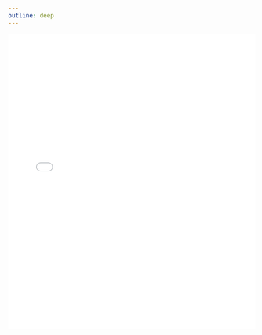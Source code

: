 ```yaml
---
outline: deep
---
```

  
<iframe width="100%" height="600" src="test_leaflet.html" style="border: none" />

## Les fonds de carte
- [IGN SCAN TOPO25](https://geoservices.ign.fr/documentation/donnees/cartes/scan25) : collection d'images cartographiques numériques en couleurs, issue du fonds cartographique au 1 : 25 000 Type 2010;

- [Utagawa VTT](https://www.utagawavtt.com/) : carte mondiale focalisée sur la pratique du VTT;

- [OpenTopoMaps](https://wiki.openstreetmap.org/wiki/FR:OpenTopoMap) :  cartes topographiques à partir de données OSM et SRTM;

- [Cylce OpenStreetMaps](https://github.com/cyclosm/cyclosm-cartocss-style) : carte internationale des voies cyclables fondée sur les données OSM;

- [OpenStreetMaps](https://www.openstreetmap.fr/) : carte ouverte et collaborative du monde.

## Les couches
### Les cartes classifiées
Nous avons importés les 2 cartes classifiées suivantes : 

- ***Cropped classification lvl3*** : réalisée par JOURDAIN Vincent, et moi-même. Elle est issue d'un modèle de classification RandomForest appliqué à une zone d'étude réduite, avec donc avec un échantillonnage faible.

- ***Complete classification lvl3*** : réalisée par le groupe de PINNA Anne-Sophie, je l'utilise ici à titre de comparaison. En effet, ils ont effectué le même travail de classification avec des hyperparamètres légèrement différents mais surtout, une zone de calcul bien plus vaste. L'entraînement de leur modèle a donc été bien plus robuste.

### Paramétrage des flux WMS avec GeoCoder
La méthode suivie pour la réalisation de cette carte est celle présentée dans le cours de M. JEGOUD, à savoir la création et la consommation d'un flux WMS à partir d'un fichier raster GeoTiff stocké sur un server *GeoServer*. 

Nous avons ainsi importé notre carte classifié sur *GeoServer*, paramètré le flux WMS correspondant et créé un style approprié. 

Nous avons ensuite importé la carte du groupe d'Anne-Sophie PINNA en y applicant le même style que notre première carte, afin d'en faciliter la comparaison. 

### Interprétation de la qualité de classification
#### Observations qualitatives
Sur notre zone de travail, nous pouvons visuellement noter quelques différences de classification. Au niveau de la forêt d'Eaunes, la classification complète a produit plus de pixels résiduels que dans le cas de notre classification réduite. La classification complète offre aussi une meilleure détection des frontières entre zones boisées et zones urbaines ou agricoles. 

Même constat plus à l'Ouest : notre classification réduite présente des résultats bien plus uniformes, mais vraissemblablement plus réalistes.

#### Taille des échantillons
Ces observations ne permettent pas, dans notre cas d'étude, d'affirmer l'impact positif de la taille de la zone d'étude sur la qualité des résultats. Dans les 2 cas, la qualité de la classification se montre déçevante. Nos travaux complémentaires d'analyse qualitative réalisés dans le cadre de l'UE Télédétection ont d'ailleurs démontré un taux de confusion du modèle très élevé, confirmant nos observations.

#### Réprésentativité des classes
Si la taille de l'échantillon ne justifie pas la qualité moindre des classifications, alors le problème est ailleurs, et certainement dans l'inéquilibre représentation des classes. Dans notre classification réduite comme dans celle du groupe de PINNA Anne-Sophie, nous remarquons aisément l'omniprésence de la classe "Chêne pure," dont la sur-représentation dans la zone d'étude dégrade la qualité de prédiction.

#### Résolution spatitale
Aussi, la superposition des couches de classifications avec les images satellites démontre l'inadéquation entre la problématique étudiée et la résolution spatiale utilisée. A vue d'oeil, le modèle n'est adapté qu'à l'analyse de groupes d'arbres, composés d'au moins 2 ou 3 individus, où alors d'individus aux caractèristiques dendrométriques très développées. 

Dans des forêts homogènes, jeunes, à faible diversité spécifique et avec quelques espèces sur-dominantes, une telle résolution ne permet pas d'appréhender efficacement la diversité des populations du milieu.
